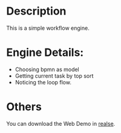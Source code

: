 # Description

This is a simple workflow engine.

# Engine Details:

- Choosing bpmn as model
- Getting current task by top sort
- Noticing the loop flow.

# Others

You can download the Web Demo in [realse](https://github.com/jiujiangluck/Workflow/releases).


